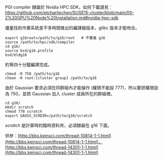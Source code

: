 PGI compiler 隸屬於 Nvidia HPC SDK，如何下載請見：
https://github.com/ptcharliechen/SUSE15-cluster/blob/main/00-2%20GPU%20Node%20Installation.md#nvidia-hpc-sdk

儘量找和作業系統差不多時間推出的編譯器版本，glibc 版本才能吻合。

```
export g16root=/path/to/g16/root   # 不要進 g16
source /path/to/hpc/sdk/compiler
cd g16/
source bsd/g16.profile
bsd/bldg16
```

約等四十分鐘編譯完成。

```
chmod -R 750 /path/to/g16
chown -R root:[cluster group] /path/to/g16
```

由於 Gaussian 要求必須在同群組內才能操作 (權限不能設 777)，所以要把權限設為 750，並把 Gaussian 加入 cluster 成員所在的群組裡。

```
cd g16/
mkdir scratch
chmod 770 scratch
export GAUSS_SCRDIR=/path/to/g16/scratch
```

*scratch* 是計算時的臨時資料夾，必須隸屬在 g16 下面。

供參：[http://bbs.keinsci.com/thread-10814-1-1.html](http://bbs.keinsci.com/thread-10814-1-1.html)、[http://bbs.keinsci.com/thread-14301-1-1.html](http://bbs.keinsci.com/thread-14301-1-1.html)
